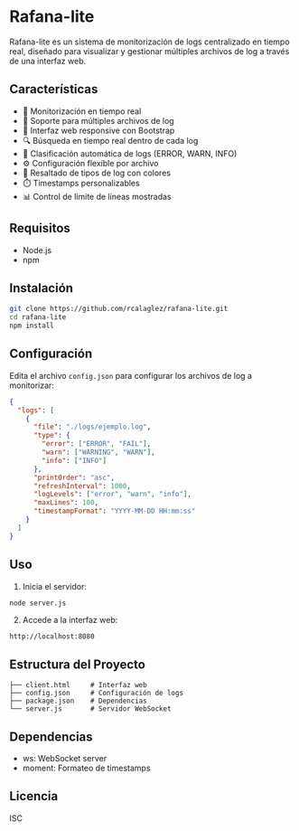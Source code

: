 # Rafana-lite

Rafana-lite es un sistema de monitorización de logs centralizado en tiempo real, diseñado para visualizar y gestionar múltiples archivos de log a través de una interfaz web.

## Características

- 🔄 Monitorización en tiempo real
- 📑 Soporte para múltiples archivos de log
- 🎨 Interfaz web responsive con Bootstrap
- 🔍 Búsqueda en tiempo real dentro de cada log
- 🎯 Clasificación automática de logs (ERROR, WARN, INFO)
- ⚙️ Configuración flexible por archivo
- 🌈 Resaltado de tipos de log con colores
- ⏱️ Timestamps personalizables
- 📊 Control de límite de líneas mostradas

## Requisitos

- Node.js
- npm

## Instalación

```bash
git clone https://github.com/rcalaglez/rafana-lite.git
cd rafana-lite
npm install
```

## Configuración

Edita el archivo `config.json` para configurar los archivos de log a monitorizar:

```json
{
  "logs": [
    {
      "file": "./logs/ejemplo.log",
      "type": {
        "error": ["ERROR", "FAIL"],
        "warn": ["WARNING", "WARN"],
        "info": ["INFO"]
      },
      "printOrder": "asc",
      "refreshInterval": 1000,
      "logLevels": ["error", "warn", "info"],
      "maxLines": 100,
      "timestampFormat": "YYYY-MM-DD HH:mm:ss"
    }
  ]
}
```

## Uso

1. Inicia el servidor:

```bash
node server.js
```

2. Accede a la interfaz web:

```
http://localhost:8080
```

## Estructura del Proyecto

```
├── client.html     # Interfaz web
├── config.json     # Configuración de logs
├── package.json    # Dependencias
└── server.js       # Servidor WebSocket
```

## Dependencias

- ws: WebSocket server
- moment: Formateo de timestamps

## Licencia

ISC
